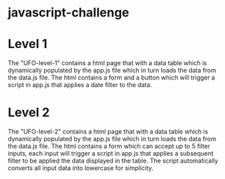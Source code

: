 # javascript-challenge

# Level 1
The "UFO-level-1" contains a html page that with a data table which is dynamically populated by the app.js file which in turn loads the data from the data.js file.  The html contains a form and a button which will trigger a script in app.js that applies a date filter to the data.

# Level 2
The "UFO-level-2" contains a html page that with a data table which is dynamically populated by the app.js file which in turn loads the data from the data.js file.  The html contains a form which can accept up to 5 filter inputs, each input will trigger a script in app.js that applies a subsequent filter to be applied the data displayed in the table.  The script automatically converts all input data into lowercase for simplicity.

